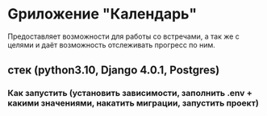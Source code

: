 # Gриложение "Календарь"
Предоставляет возможности для работы со встречами, а так же с целями и даёт возможность отслеживать прогресс по ним.

## стек (python3.10, Django 4.0.1, Postgres)

### Как запустить (установить зависимости, заполнить .env + какими значениями, накатить миграции, запустить проект)
